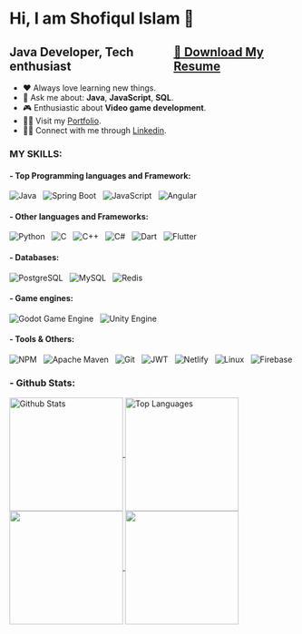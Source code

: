 # Hi, I am Shofiqul Islam 👋


<h2 style="display: flex; justify-content: space-between; align-items: center;">
    <span>Java Developer, Tech enthusiast</span>
    <a href="https://drive.google.com/uc?export=download&id=1kn7Qfa6d35iPzyAOc2eoBVsxXXvbygT3">📖 Download My Resume</a>
</h2>



-   ❤️ Always love learning new things.
-   💬 Ask me about: **Java**, **JavaScript**, **SQL**.
-   🎮 Enthusiastic about **Video game development**.
-   👨‍💻 Visit my [Portfolio](https://shofiqul-portfolio.netlify.app/).
-   🧑‍💼 Connect with me through [Linkedin](https://www.linkedin.com/in/shofiqul-islam-0023/).
    

### MY SKILLS:

#### **- Top Programming languages and Framework:**

![Java](https://img.shields.io/badge/java-ED272C.svg?style=for-the-badge&logo=openjdk&logoColor=white) &nbsp;
![Spring Boot](https://img.shields.io/badge/Spring_Boot-F1F1F1?style=for-the-badge&logo=springboot&logoColor=236DB33F) &nbsp;
![JavaScript](https://img.shields.io/badge/Javascript-323330?style=for-the-badge&logo=javascript&logoColor=23F7DF1E) &nbsp;
![Angular](https://img.shields.io/badge/angular-DD0031?style=for-the-badge&logo=angular&logoColor=white) &nbsp;


#### **- Other languages and Frameworks:**

![Python](https://img.shields.io/badge/Python-blue?style=for-the-badge&logo=python&logoColor=white) &nbsp;
![C](https://img.shields.io/badge/c-00599C.svg?style=for-the-badge&logo=c&logoColor=white) &nbsp;
![C++](https://img.shields.io/badge/c++-00599C.svg?style=for-the-badge&logo=c%2B%2B&logoColor=white) &nbsp;
![C#](https://img.shields.io/badge/C%23-239120.svg?style=for-the-badge&logo=c-sharp&logoColor=white) &nbsp;
![Dart](https://img.shields.io/badge/Dart-%230175C2.svg?style=for-the-badge&logo=dart&logoColor=white) &nbsp;
![Flutter](https://img.shields.io/badge/Flutter-02569B?style=for-the-badge&logo=flutter&logoColor=fff)


#### **- Databases:**

![PostgreSQL](https://img.shields.io/badge/postgres-316192.svg?style=for-the-badge&logo=postgresql&logoColor=white) &nbsp;
![MySQL](https://img.shields.io/badge/mysql-00f.svg?style=for-the-badge&logo=mysql&logoColor=white) &nbsp;
![Redis](https://img.shields.io/badge/redis-DD0031.svg?style=for-the-badge&logo=redis&logoColor=white)


#### **- Game engines:**

![Godot Game Engine](https://img.shields.io/badge/godot-53A4E0.svg?style=for-the-badge&logo=godotEngine&logoColor=white) &nbsp;
![Unity Engine](https://img.shields.io/badge/unity-000000.svg?style=for-the-badge&logo=unity&logoColor=white)


#### **- Tools & Others:**

![NPM](https://img.shields.io/badge/NPM-C53635.svg?style=for-the-badge&logo=npm&logoColor=white) &nbsp;
![Apache Maven](https://img.shields.io/badge/Maven-C71A36?style=for-the-badge&logo=Apache%20Maven&logoColor=white) &nbsp;
![Git](https://img.shields.io/badge/git-F05033.svg?style=for-the-badge&logo=git&logoColor=white) &nbsp;
![JWT](https://img.shields.io/badge/json-525252?style=for-the-badge&logo=json) &nbsp;
![Netlify](https://img.shields.io/badge/netlify-000000.svg?style=for-the-badge&logo=netlify&logoColor=#00C7B7) &nbsp;
![Linux](https://img.shields.io/badge/Linux-FCC624?style=for-the-badge&logo=linux&logoColor=black) &nbsp;
![Firebase](https://img.shields.io/badge/firebase-1F1F1F?style=for-the-badge&logo=Firebase&logoColor=FFC608)


### **- Github Stats:**


<!-- <div style="display: flex; justify-content: center; align-items: center;">
    <img height=200 src="https://github-readme-stats.vercel.app/api/top-langs/?username=shofiq0023&layout=compact&hide=shaderlab&theme=aura_dark" alt="Top Languages">
    <img height=200 src="https://github-readme-stats.vercel.app/api?username=shofiq0023&show_icons=true&hide=issues&theme=aura_dark" alt="Github Stats">
</div> -->


<a href="#">
  <img height=200 align="center" src="https://github-readme-stats.vercel.app/api?username=shofiq0023&show_icons=true&hide=issues&theme=aura_dark" alt="Github Stats"/>
</a>
<a href="#">
  <img height=200 align="center" src="https://github-readme-stats.vercel.app/api/top-langs/?username=shofiq0023&layout=compact&hide=shaderlab&theme=aura_dark&card_width=320" alt="Top Languages"/>
</a>

<a href="https://github.com/anuraghazra/convoychat">
  <img height=200 align="center" src="https://github-readme-stats.vercel.app/api/top-langs?username=anuraghazra&layout=compact&langs_count=8&card_width=320" />
</a>
<a href="https://github.com/anuraghazra/github-readme-stats">
  <img height=200 align="center" src="https://github-readme-stats.vercel.app/api?username=anuraghazra&show_icons=true" />
</a>